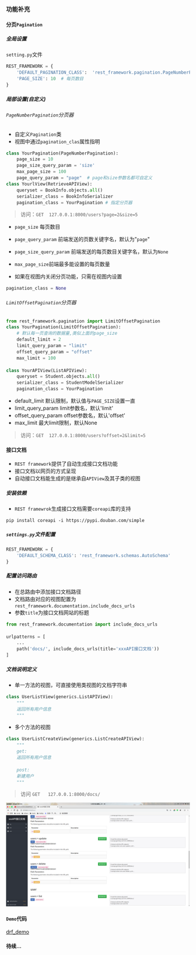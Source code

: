 ### 功能补充

#### 分页`Pagination`

##### 全局设置

`setting.py`文件

```python
REST_FRAMEWORK = {
    'DEFAULT_PAGINATION_CLASS':  'rest_framework.pagination.PageNumberPagination',
    'PAGE_SIZE': 10  # 每页数目
}
```

##### 局部设置(自定义)

###### `PageNumberPagination`分页器

- 自定义`Pagination`类
- 视图中通过`pagination_clas`属性指明

```python
class YourPagination(PageNumberPagination):
    page_size = 10
    page_size_query_param = 'size'
    max_page_size = 100
    page_query_param = "page"  # page和size参数名都可自定义
class YourlView(RetrieveAPIView):
    queryset = BookInfo.objects.all()
    serializer_class = BookInfoSerializer
    pagination_class = YourPagination # 指定分页器
```
> 访问：`GET  127.0.0.1:8000/users?page=2&size=5`

- `page_size` 每页数目
- `page_query_param` 前端发送的页数关键字名，默认为"`page`"
- `page_size_query_param` 前端发送的每页数目关键字名，默认为`None`
- `max_page_size`前端最多能设置的每页数量

- 如果在视图内关闭分页功能，只需在视图内设置

```python
pagination_class = None
```

###### `LimitOffsetPagination`分页器

```python
from rest_framework.pagination import LimitOffsetPagination
class YourPagination(LimitOffsetPagination):
    # 默认每一页查询的数据量,类似上面的page_size
    default_limit = 2
    limit_query_param = "limit"
    offset_query_param = "offset"
    max_limit = 100

class YourAPIView(ListAPIView):
    queryset = Student.objects.all()
    serializer_class = StudentModelSerializer
    pagination_class = YourPagination
```

- default_limit 默认限制，默认值与`PAGE_SIZE`设置一直
- limit_query_param limit参数名，默认'limit'
- offset_query_param offset参数名，默认'offset'
- max_limit 最大limit限制，默认None

> 访问：`GET  127.0.0.1:8000/users?offset=2&limit=5`



#### 接口文档

- `REST framework`提供了自动生成接口文档功能
- 接口文档以网页的方式呈现
- 自动接口文档能生成的是继承自`APIView`及其子类的视图

##### 安装依赖

- `REST framewrok`生成接口文档需要`coreapi`库的支持

```
pip install coreapi -i https://pypi.douban.com/simple
```

##### `settings.py`文件配置

```python
REST_FRAMEWORK = {
    'DEFAULT_SCHEMA_CLASS': 'rest_framework.schemas.AutoSchema'
}
```

##### 配置访问路由

- 在总路由中添加接口文档路径
- 文档路由对应的视图配置为`rest_framework.documentation.include_docs_urls`
- 参数`title`为接口文档网站的标题

```python
from rest_framework.documentation import include_docs_urls

urlpatterns = [
    ...
    path('docs/', include_docs_urls(title='xxxAPI接口文档'))
]
```

##### 文档说明定义

- 单一方法的视图，可直接使用类视图的文档字符串

```python
class UserListView(generics.ListAPIView):
    """
    返回所有用户信息
    """
```

- 多个方法的视图

```python
class UserListCreateView(generics.ListCreateAPIView):
    """
    get:
    返回所有用户信息

    post:
    新建用户
    """
```

> 访问  `GET   127.0.0.1:8000/docs/`

![](../res/drf19.png)





#### `Demo`代码

[drf_demo](https://github.com/chongjing001/Python-Advance/tree/master/DemoCode/drf_demo)

#### 待续...